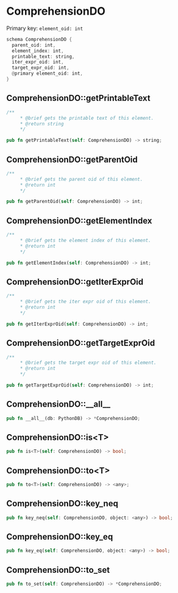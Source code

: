 # ComprehensionDO

Primary key: `element_oid: int`

```rust
schema ComprehensionDO {
  parent_oid: int,
  element_index: int,
  printable_text: string,
  iter_expr_oid: int,
  target_expr_oid: int,
  @primary element_oid: int,
}
```
## ComprehensionDO::getPrintableText

```rust
/**
     * @brief gets the printable text of this element.
     * @return string
     */
```
```rust
pub fn getPrintableText(self: ComprehensionDO) -> string;
```
## ComprehensionDO::getParentOid

```rust
/**
     * @brief gets the parent oid of this element.
     * @return int
     */
```
```rust
pub fn getParentOid(self: ComprehensionDO) -> int;
```
## ComprehensionDO::getElementIndex

```rust
/**
     * @brief gets the element index of this element.
     * @return int
     */
```
```rust
pub fn getElementIndex(self: ComprehensionDO) -> int;
```
## ComprehensionDO::getIterExprOid

```rust
/**
     * @brief gets the iter expr oid of this element.
     * @return int
     */
```
```rust
pub fn getIterExprOid(self: ComprehensionDO) -> int;
```
## ComprehensionDO::getTargetExprOid

```rust
/**
     * @brief gets the target expr oid of this element.
     * @return int
     */
```
```rust
pub fn getTargetExprOid(self: ComprehensionDO) -> int;
```
## ComprehensionDO::\_\_all\_\_

```rust
pub fn __all__(db: PythonDB) -> *ComprehensionDO;
```
## ComprehensionDO::is\<T\>

```rust
pub fn is<T>(self: ComprehensionDO) -> bool;
```
## ComprehensionDO::to\<T\>

```rust
pub fn to<T>(self: ComprehensionDO) -> <any>;
```
## ComprehensionDO::key\_neq

```rust
pub fn key_neq(self: ComprehensionDO, object: <any>) -> bool;
```
## ComprehensionDO::key\_eq

```rust
pub fn key_eq(self: ComprehensionDO, object: <any>) -> bool;
```
## ComprehensionDO::to\_set

```rust
pub fn to_set(self: ComprehensionDO) -> *ComprehensionDO;
```
